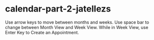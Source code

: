 # calendar-part-2-jatellezs

Use arrow keys to move between months and weeks.
Use space bar to change between Month View and Week View.
While in Week View, use Enter Key to Create an Appointment.
